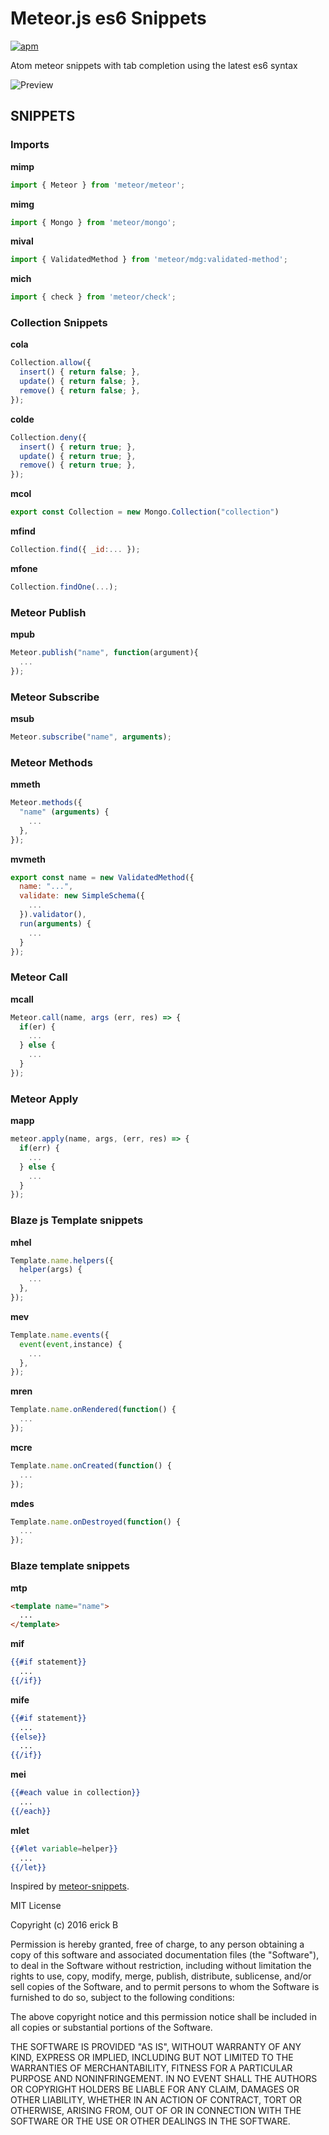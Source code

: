 # Meteor.js es6 Snippets
[![apm](https://img.shields.io/apm/l/vim-mode.svg?maxAge=2592000)]()

Atom meteor snippets with tab completion using the latest es6 syntax

![Preview](http://g.recordit.co/u1UrLaSaA1.gif)




## SNIPPETS

### Imports
**mimp**
```javascript
import { Meteor } from 'meteor/meteor';
```

**mimg**
```javascript
import { Mongo } from 'meteor/mongo';
```

**mival**
```javascript
import { ValidatedMethod } from 'meteor/mdg:validated-method';
```

**mich**
```javascript
import { check } from 'meteor/check';
```

### Collection Snippets
**cola**
```javascript
Collection.allow({
  insert() { return false; },
  update() { return false; },
  remove() { return false; },
});
```

**colde**
```javascript
Collection.deny({
  insert() { return true; },
  update() { return true; },
  remove() { return true; },
});
```

**mcol**
```javascript
export const Collection = new Mongo.Collection("collection")
```

**mfind**
```javascript
Collection.find({ _id:... });
```

**mfone**
```javascript
Collection.findOne(...);
```

### Meteor Publish
**mpub**
```javascript
Meteor.publish("name", function(argument){
  ...
});
```

### Meteor Subscribe
**msub**
```javascript
Meteor.subscribe("name", arguments);
```

### Meteor Methods
**mmeth**
```javascript
Meteor.methods({
  "name" (arguments) {
    ...
  },
});
```

**mvmeth**
```javascript
export const name = new ValidatedMethod({
  name: "...",
  validate: new SimpleSchema({
    ...  
  }).validator(),
  run(arguments) {
    ...  
  }
});
```

### Meteor Call
**mcall**
```javascript
Meteor.call(name, args (err, res) => {
  if(er) {
    ...
  } else {
    ...  
  }
});
```

### Meteor Apply
**mapp**
```javascript
meteor.apply(name, args, (err, res) => {
  if(err) {
    ...
  } else {
    ...  
  }
});
```

### Blaze js Template snippets
**mhel**
```javascript
Template.name.helpers({
  helper(args) {
    ...
  },
});
```

**mev**
```javascript
Template.name.events({
  event(event,instance) {
    ...
  },
});
```

**mren**
```javascript
Template.name.onRendered(function() {
  ...
});
```

**mcre**
```javascript
Template.name.onCreated(function() {
  ...
});
```

**mdes**
```javascript
Template.name.onDestroyed(function() {
  ...
});
```

### Blaze template snippets
**mtp**
```html
<template name="name">
  ...
</template>
```

**mif**
```handlebars
{{#if statement}}
  ...
{{/if}}
```

**mife**
```handlebars
{{#if statement}}
  ...
{{else}}
  ...
{{/if}}
```

**mei**
```handlebars
{{#each value in collection}}
  ...
{{/each}}
```

**mlet**
```handlebars
{{#let variable=helper}}
  ...
{{/let}}
```

Inspired by [meteor-snippets](https://github.com/ThusStyles/meteor-snippets).

MIT License

Copyright (c) 2016 erick B

Permission is hereby granted, free of charge, to any person obtaining a copy
of this software and associated documentation files (the "Software"), to deal
in the Software without restriction, including without limitation the rights
to use, copy, modify, merge, publish, distribute, sublicense, and/or sell
copies of the Software, and to permit persons to whom the Software is
furnished to do so, subject to the following conditions:

The above copyright notice and this permission notice shall be included in all
copies or substantial portions of the Software.

THE SOFTWARE IS PROVIDED "AS IS", WITHOUT WARRANTY OF ANY KIND, EXPRESS OR
IMPLIED, INCLUDING BUT NOT LIMITED TO THE WARRANTIES OF MERCHANTABILITY,
FITNESS FOR A PARTICULAR PURPOSE AND NONINFRINGEMENT. IN NO EVENT SHALL THE
AUTHORS OR COPYRIGHT HOLDERS BE LIABLE FOR ANY CLAIM, DAMAGES OR OTHER
LIABILITY, WHETHER IN AN ACTION OF CONTRACT, TORT OR OTHERWISE, ARISING FROM,
OUT OF OR IN CONNECTION WITH THE SOFTWARE OR THE USE OR OTHER DEALINGS IN THE
SOFTWARE.
